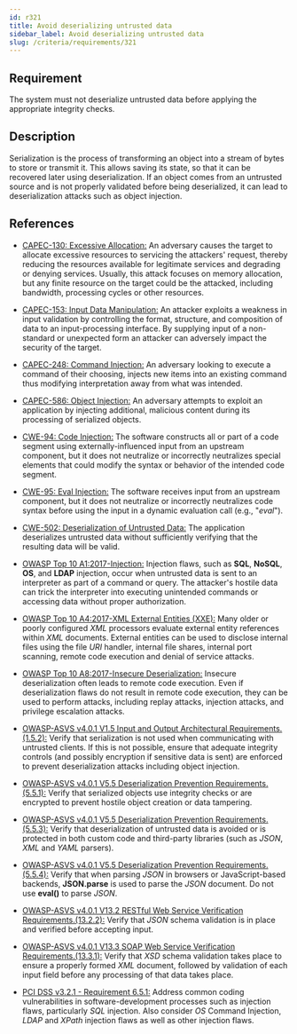 ```yaml
---
id: r321
title: Avoid deserializing untrusted data
sidebar_label: Avoid deserializing untrusted data
slug: /criteria/requirements/321
---
```


## Requirement

The system must not deserialize
untrusted data before applying the appropriate integrity checks.

## Description

Serialization is the process
of transforming an object
into a stream of bytes to store
or transmit it.
This allows saving its state,
so that it can be recovered later
using deserialization.
If an object comes from an untrusted source
and is not properly validated
before being deserialized,
it can lead to deserialization attacks
such as object injection.

## References

- [CAPEC-130: Excessive Allocation:](http://capec.mitre.org/data/definitions/130.html)
An adversary causes the target
to allocate excessive resources
to servicing the attackers' request,
thereby reducing the resources available
for legitimate services
and degrading
or denying services.
Usually,
this attack focuses on
memory allocation,
but any finite resource on the target
could be the attacked,
including bandwidth,
processing cycles or other resources.

- [CAPEC-153: Input Data Manipulation:](http://capec.mitre.org/data/definitions/153.html)
An attacker exploits a weakness
in input validation by controlling the format,
structure, and composition of data
to an input-processing interface.
By supplying input of a non-standard
or unexpected form
an attacker can adversely impact
the security of the target.

- [CAPEC-248: Command Injection:](http://capec.mitre.org/data/definitions/248.html)
An adversary looking to execute a command
of their choosing,
injects new items into an existing command
thus modifying interpretation away
from what was intended.

- [CAPEC-586: Object Injection:](http://capec.mitre.org/data/definitions/586.html)
An adversary attempts to exploit
an application by injecting additional,
malicious content during its processing
of serialized objects.

- [CWE-94: Code Injection:](https://cwe.mitre.org/data/definitions/94.html)
The software constructs all
or part of a code segment
using externally-influenced input
from an upstream component,
but it does not neutralize
or incorrectly neutralizes special elements
that could modify the syntax
or behavior of the intended code segment.

- [CWE-95: Eval Injection:](https://cwe.mitre.org/data/definitions/95.html)
The software receives input
from an upstream component,
but it does not neutralize
or incorrectly neutralizes code syntax
before using the input
in a dynamic evaluation call (e.g., "*eval*").

- [CWE-502: Deserialization of Untrusted Data:](https://cwe.mitre.org/data/definitions/502.html)
The application deserializes untrusted data
without sufficiently verifying
that the resulting data will be valid.

- [OWASP Top 10 A1:2017-Injection:](https://owasp.org/www-project-top-ten/OWASP_Top_Ten_2017/Top_10-2017_A1-Injection)
Injection flaws,
such as **SQL**, **NoSQL**, **OS**,
and **LDAP** injection,
occur when untrusted data is sent to an interpreter
as part of a command or query.
The attacker's hostile data
can trick the interpreter
into executing unintended commands
or accessing data
without proper authorization.

- [OWASP Top 10 A4:2017-XML External Entities (XXE):](https://owasp.org/www-project-top-ten/OWASP_Top_Ten_2017/Top_10-2017_A4-XML_External_Entities_(XXE))
Many older or poorly configured *XML* processors
evaluate external entity references
within *XML* documents.
External entities can be used
to disclose internal files
using the file *URI* handler,
internal file shares, internal port scanning,
remote code execution
and denial of service attacks.

- [OWASP Top 10 A8:2017-Insecure Deserialization:](https://owasp.org/www-project-top-ten/OWASP_Top_Ten_2017/Top_10-2017_A8-Insecure_Deserialization)
Insecure deserialization often leads
to remote code execution.
Even if deserialization flaws
do not result in remote code execution,
they can be used to perform attacks,
including replay attacks,
injection attacks,
and privilege escalation attacks.

- [OWASP-ASVS v4.0.1 V1.5 Input and Output Architectural Requirements.(1.5.2):](https://owasp.org/www-pdf-archive/OWASP_Application_Security_Verification_Standard_4.0-en.pdf)
Verify that serialization is not used
when communicating with untrusted clients.
If this is not possible,
ensure that adequate integrity controls
(and possibly encryption if sensitive data is sent)
are enforced to prevent deserialization attacks
including object injection.

- [OWASP-ASVS v4.0.1 V5.5 Deserialization Prevention Requirements.(5.5.1):](https://owasp.org/www-pdf-archive/OWASP_Application_Security_Verification_Standard_4.0-en.pdf)
Verify that serialized objects
use integrity checks
or are encrypted to prevent hostile object creation
or data tampering.

- [OWASP-ASVS v4.0.1 V5.5 Deserialization Prevention Requirements.(5.5.3):](https://owasp.org/www-pdf-archive/OWASP_Application_Security_Verification_Standard_4.0-en.pdf)
Verify that deserialization of untrusted data
is avoided or is protected in both
custom code and third-party libraries
(such as *JSON*, *XML* and *YAML* parsers).

- [OWASP-ASVS v4.0.1 V5.5 Deserialization Prevention Requirements.(5.5.4):](https://owasp.org/www-pdf-archive/OWASP_Application_Security_Verification_Standard_4.0-en.pdf)
Verify that when parsing *JSON* in browsers
or JavaScript-based backends,
**JSON.parse** is used to parse the *JSON* document.
Do not use **eval()** to parse *JSON*.

- [OWASP-ASVS v4.0.1 V13.2 RESTful Web Service Verification Requirements.(13.2.2):](https://owasp.org/www-pdf-archive/OWASP_Application_Security_Verification_Standard_4.0-en.pdf)
Verify that *JSON* schema validation
is in place and verified before accepting input.

- [OWASP-ASVS v4.0.1 V13.3 SOAP Web Service Verification Requirements.(13.3.1):](https://owasp.org/www-pdf-archive/OWASP_Application_Security_Verification_Standard_4.0-en.pdf)
Verify that *XSD* schema validation takes place
to ensure a properly formed *XML* document,
followed by validation of each input field
before any processing of that data takes place.

- [PCI DSS v3.2.1 - Requirement 6.5.1:](https://www.pcisecuritystandards.org/documents/PCI_DSS_v3-2-1.pdf)
Address common coding vulnerabilities
in software-development processes
such as injection flaws,
particularly *SQL* injection.
Also consider *OS* Command Injection,
*LDAP* and *XPath* injection flaws
as well as other injection flaws.
